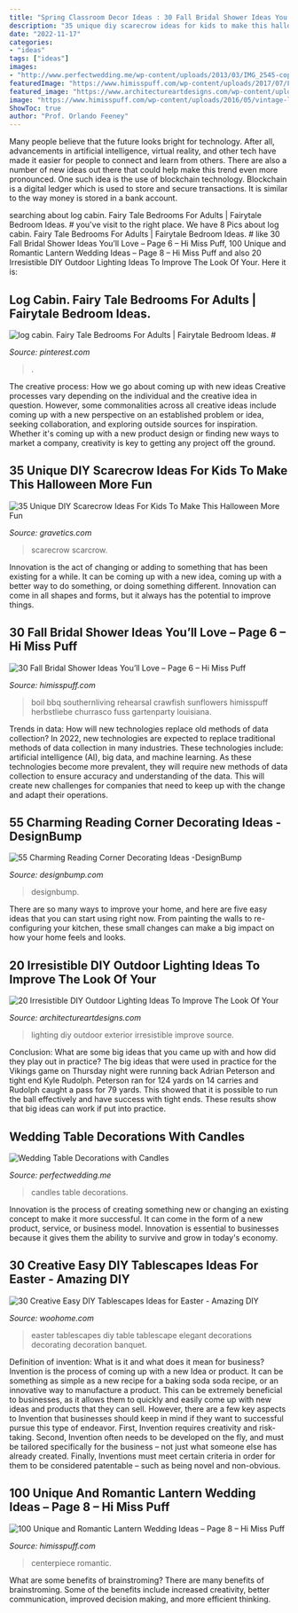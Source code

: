 ```yaml
---
title: "Spring Classroom Decor Ideas : 30 Fall Bridal Shower Ideas You’ll Love – Page 6 – Hi Miss Puff"
description: "35 unique diy scarecrow ideas for kids to make this halloween more fun"
date: "2022-11-17"
categories:
- "ideas"
tags: ["ideas"]
images:
- "http://www.perfectwedding.me/wp-content/uploads/2013/03/IMG_2545-copy.jpg"
featuredImage: "https://www.himisspuff.com/wp-content/uploads/2017/07/Fall-Bridal-Shower-Idea-30.jpg"
featured_image: "https://www.architectureartdesigns.com/wp-content/uploads/2016/08/8-25-e1471263306965-630x814.jpg"
image: "https://www.himisspuff.com/wp-content/uploads/2016/05/vintage-laser-cut-lanterns-wedding-centerpiece.jpg"
ShowToc: true
author: "Prof. Orlando Feeney"
---
```



Many people believe that the future looks bright for technology. After all, advancements in artificial intelligence, virtual reality, and other tech have made it easier for people to connect and learn from others. There are also a number of new ideas out there that could help make this trend even more pronounced. One such idea is the use of blockchain technology. Blockchain is a digital ledger which is used to store and secure transactions. It is similar to the way money is stored in a bank account.

	

		
searching about log cabin. Fairy Tale Bedrooms For Adults | Fairytale Bedroom Ideas. # you've visit to the right place. We have 8 Pics about log cabin. Fairy Tale Bedrooms For Adults | Fairytale Bedroom Ideas. # like 30 Fall Bridal Shower Ideas You’ll Love – Page 6 – Hi Miss Puff, 100 Unique and Romantic Lantern Wedding Ideas – Page 8 – Hi Miss Puff and also 20 Irresistible DIY Outdoor Lighting Ideas To Improve The Look Of Your. Here it is:
		
    
## Log Cabin. Fairy Tale Bedrooms For Adults | Fairytale Bedroom Ideas. #

<img loading=lazy src="https://i.pinimg.com/736x/42/77/27/427727deb8a154c1779062c9b670f4ce.jpg" onerror="this.onerror=null;this.src='https://tse4.mm.bing.net/th?id=OIP.zLFIKWK8631k12oE9zo_UgAAAA&amp;pid=15.1';" alt="log cabin. Fairy Tale Bedrooms For Adults | Fairytale Bedroom Ideas. #">

_Source: pinterest.com_

>. 

	

The creative process: How we go about coming up with new ideas
Creative processes vary depending on the individual and the creative idea in question. However, some commonalities across all creative ideas include coming up with a new perspective on an established problem or idea, seeking collaboration, and exploring outside sources for inspiration. Whether it's coming up with a new product design or finding new ways to market a company, creativity is key to getting any project off the ground.

    
## 35 Unique DIY Scarecrow Ideas For Kids To Make This Halloween More Fun

<img loading=lazy src="https://www.gravetics.com/wp-content/uploads/2017/07/DIY-Pallet-Scarcrow.jpg" onerror="this.onerror=null;this.src='https://tse4.mm.bing.net/th?id=OIP.vS7fFnO4E-OkOofH3C294QHaJ4&amp;pid=15.1';" alt="35 Unique DIY Scarecrow Ideas For Kids To Make This Halloween More Fun">

_Source: gravetics.com_

>scarecrow scarcrow. 

	

Innovation is the act of changing or adding to something that has been existing for a while. It can be coming up with a new idea, coming up with a better way to do something, or doing something different. Innovation can come in all shapes and forms, but it always has the potential to improve things.

    
## 30 Fall Bridal Shower Ideas You’ll Love – Page 6 – Hi Miss Puff

<img loading=lazy src="https://www.himisspuff.com/wp-content/uploads/2017/07/Fall-Bridal-Shower-Idea-30.jpg" onerror="this.onerror=null;this.src='https://tse3.mm.bing.net/th?id=OIP.Yae2MBef_bGeM8L9EQH2xgHaLH&amp;pid=15.1';" alt="30 Fall Bridal Shower Ideas You’ll Love – Page 6 – Hi Miss Puff">

_Source: himisspuff.com_

>boil bbq southernliving rehearsal crawfish sunflowers himisspuff herbstliebe churrasco fuss gartenparty louisiana. 

	

Trends in data: How will new technologies replace old methods of data collection?
In 2022, new technologies are expected to replace traditional methods of data collection in many industries. These technologies include: artificial intelligence (AI), big data, and machine learning. As these technologies become more prevalent, they will require new methods of data collection to ensure accuracy and understanding of the data. This will create new challenges for companies that need to keep up with the change and adapt their operations.

    
## 55 Charming Reading Corner Decorating Ideas -DesignBump

<img loading=lazy src="http://cdn.designbump.com/wp-content/uploads/2015/11/reading-corner-nook22.jpg" onerror="this.onerror=null;this.src='https://tse1.mm.bing.net/th?id=OIP.tLGY7aJv86MNIoTHpz4ocQHaKN&amp;pid=15.1';" alt="55 Charming Reading Corner Decorating Ideas -DesignBump">

_Source: designbump.com_

>designbump. 

	

There are so many ways to improve your home, and here are five easy ideas that you can start using right now. From painting the walls to re-configuring your kitchen, these small changes can make a big impact on how your home feels and looks.

    
## 20 Irresistible DIY Outdoor Lighting Ideas To Improve The Look Of Your

<img loading=lazy src="https://www.architectureartdesigns.com/wp-content/uploads/2016/08/8-25-e1471263306965-630x814.jpg" onerror="this.onerror=null;this.src='https://tse1.mm.bing.net/th?id=OIP._JeQWnDGdSUOFKLQTvT-RQHaJk&amp;pid=15.1';" alt="20 Irresistible DIY Outdoor Lighting Ideas To Improve The Look Of Your">

_Source: architectureartdesigns.com_

>lighting diy outdoor exterior irresistible improve source. 

	

Conclusion: What are some big ideas that you came up with and how did they play out in practice?
The big ideas that were used in practice for the Vikings game on Thursday night were running back Adrian Peterson and tight end Kyle Rudolph. Peterson ran for 124 yards on 14 carries and Rudolph caught a pass for 79 yards. This showed that it is possible to run the ball effectively and have success with tight ends. These results show that big ideas can work if put into practice.

    
## Wedding Table Decorations With Candles

<img loading=lazy src="http://www.perfectwedding.me/wp-content/uploads/2013/03/IMG_2545-copy.jpg" onerror="this.onerror=null;this.src='https://tse3.mm.bing.net/th?id=OIP.YB4XGm_dLXJNX9W27iSf8gHaLH&amp;pid=15.1';" alt="Wedding Table Decorations with Candles">

_Source: perfectwedding.me_

>candles table decorations. 

	

Innovation is the process of creating something new or changing an existing concept to make it more successful. It can come in the form of a new product, service, or business model. Innovation is essential to businesses because it gives them the ability to survive and grow in today's economy.

    
## 30 Creative Easy DIY Tablescapes Ideas For Easter - Amazing DIY

<img loading=lazy src="http://www.woohome.com/wp-content/uploads/2014/04/diy-easter-Tablescapes-29.jpg" onerror="this.onerror=null;this.src='https://tse1.mm.bing.net/th?id=OIP.AsJUDdlIds12Y_V6ajYffQHaJ3&amp;pid=15.1';" alt="30 Creative Easy DIY Tablescapes Ideas for Easter - Amazing DIY">

_Source: woohome.com_

>easter tablescapes diy table tablescape elegant decorations decorating decoration banquet. 

	

Definition of invention: What is it and what does it mean for business?
Invention is the process of coming up with a new Idea or product. It can be something as simple as a new recipe for a baking soda soda recipe, or an innovative way to manufacture a product. This can be extremely beneficial to businesses, as it allows them to quickly and easily come up with new ideas and products that they can sell. However, there are a few key aspects to Invention that businesses should keep in mind if they want to successful pursue this type of endeavor. First, Invention requires creativity and risk-taking. Second, Invention often needs to be developed on the fly, and must be tailored specifically for the business – not just what someone else has already created. Finally, Inventions must meet certain criteria in order for them to be considered patentable – such as being novel and non-obvious.

    
## 100 Unique And Romantic Lantern Wedding Ideas – Page 8 – Hi Miss Puff

<img loading=lazy src="https://www.himisspuff.com/wp-content/uploads/2016/05/vintage-laser-cut-lanterns-wedding-centerpiece.jpg" onerror="this.onerror=null;this.src='https://tse1.mm.bing.net/th?id=OIP.TSKjya0HmIK7xI2SYPe6IAHaLW&amp;pid=15.1';" alt="100 Unique and Romantic Lantern Wedding Ideas – Page 8 – Hi Miss Puff">

_Source: himisspuff.com_

>centerpiece romantic. 

	

What are some benefits of brainstroming?
There are many benefits of brainstroming. Some of the benefits include increased creativity, better communication, improved decision making, and more efficient thinking.


